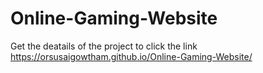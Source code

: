# Online-Gaming-Website
Get the deatails of the project to click the link
https://orsusaigowtham.github.io/Online-Gaming-Website/

